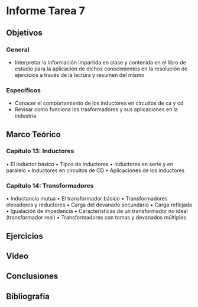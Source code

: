 # Informe Tarea 7
## Objetivos

### General
- Interpretar la información impartida en clase y contenida en el libro de estudio para la aplicación de dichos conocimientos en la resolución de ejercicios a través de la lectura y resumen del mismo 
### Específicos
-	Conocer el comportamiento de los inductores en circuitos de ca y cd
-	Revisar como funciona los trasformadores y sus aplicaciones en la industria

## Marco Teórico

### Capítulo 13: Inductores
•	El inductor básico
•	Tipos de inductores
•	Inductores en serie y en paralelo
•	Inductores en circuitos de CD
•	Aplicaciones de los inductores
### Capítulo 14: Transformadores
•	Inductancia mutua
•	El transformador básico
•	Transformadores elevadores y reductores
•	Carga del devanado secundario
•	Carga reflejada
•	Igualación de impedancia
•	Características de un transformador no ideal (transformador real)
•	Transformadores con tomas y devanados múltiples


## Ejercicios
## Video
## Conclusiones
## Bibliografía
